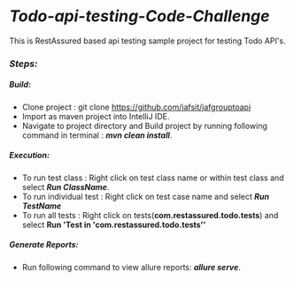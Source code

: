 # **_Todo-api-testing-Code-Challenge_**
This is RestAssured based api testing sample project for testing Todo API's.

### **_Steps:_**
##### **_Build:_**
- Clone project : git clone https://github.com/jafsit/jafgrouptoapi
- Import as maven project into IntelliJ IDE.
- Navigate to project directory and Build project by running following command in terminal : **_mvn clean install_**.

##### **_Execution:_**
- To run test class : Right click on test class name or within test class and select **_Run ClassName_**.
- To run individual test : Right click on test case name and select **_Run TestName_**
- To run all tests : Right click on tests(**com.restassured.todo.tests**) and select **Run 'Test in 'com.restassured.todo.tests''**
    
##### **_Generate Reports:_**
- Run following command to view allure reports: **_allure serve_**.
  
